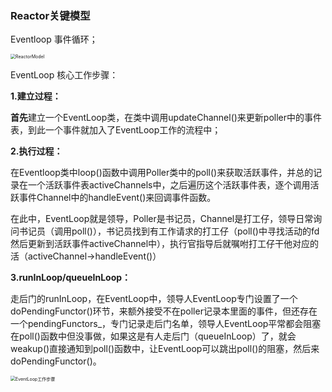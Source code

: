### Reactor关键模型



Eventloop 事件循环；

<img src="https://gitee.com/lalalilia/NetWordCode/raw/master/untitled1/images/ReactorModel.jpg" alt="ReactorModel" style="zoom:50%;" />



EventLoop 核心工作步骤：

**1.建立过程：**

**首先**建立一个EventLoop类，在类中调用updateChannel()来更新poller中的事件表，到此一个事件就加入了EventLoop工作的流程中；

**2.执行过程：**

在Eventloop类中loop()函数中调用Poller类中的poll()来获取活跃事件，并总的记录在一个活跃事件表activeChannels中，之后遍历这个活跃事件表，逐个调用活跃事件Channel中的handleEvent()来回调事件函数。

在此中，EventLoop就是领导，Poller是书记员，Channel是打工仔，领导日常询问书记员（调用poll()），书记员找到有工作请求的打工仔（poll()中寻找活动的fd然后更新到活跃事件activeChannel中），执行官指导后就嘱咐打工仔干他对应的活（activeChannel->handleEvent()）

**3.runInLoop/queueInLoop：**	

走后门的runInLoop，在EventLoop中，领导人EventLoop专门设置了一个doPendingFunctor()环节，来额外接受不在poller记录本里面的事件，但还存在一个pendingFunctors_，专门记录走后门名单，领导人EventLoop平常都会阻塞在poll()函数中但没事做，如果这是有人走后门（queueInLoop）了，就会weakup()直接通知到poll()函数中，让EventLoop可以跳出poll()的阻塞，然后来doPendingFunctor()。

<img src="https://gitee.com/lalalilia/NetWordCode/raw/master/untitled1/images/EventLoop工作步骤.jpg" alt="EventLoop工作步骤" style="zoom:50%;" />